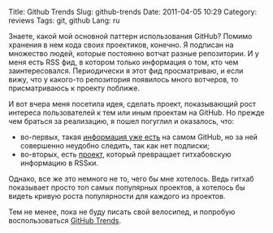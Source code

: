 Title: Github Trends
Slug: github-trends
Date: 2011-04-05 10:29
Category: reviews
Tags: git, github
Lang: ru

Знаете, какой мой основной паттерн использования GitHub? Помимо хранения в нем кода своих проектиков, конечно.
Я подписан на множество людей, которые постоянно вотчат разные репозитории. И у меня есть RSS фид, в котором
только информация о том, кто чем заинтересовался. Периодически я этот фид просматриваю, и если вижу, что
у какого-то репозитория появилось много вотчеров, то присматриваюсь к проекту поближе.

И вот вчера меня посетила идея, сделать проект, показывающий рост интереса пользователей к тем или иным проектам
на GitHub. Но прежде чем браться за реализацию, я пошел погуглил и оказалось, что:

* во-первых, такая [информация уже есть][gh] на самом GitHub, но за ней совершенно неудобно следить, так как нет подписки;
* во-вторых, есть [проект][github-trends], который превращает гитхабовскую информацию в RSSки.

Однако, все же это немного не то, чего бы мне хотелось. Ведь гитхаб показывает просто топ самых популярных проектов,
а хотелось бы видеть кривую роста популярности для каждого из проектов.

Тем не менее, пока не буду писать свой велосипед, и попробую воспользоваться [GitHub Trends][github-trends-web].


[github-trends]: https://github.com/oscardelben/github-trends/
[github-trends-web]: 3/
[gh]: https://github.com/languages/Python
